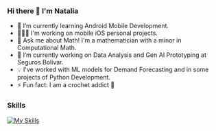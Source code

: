 ### Hi there 👋 I'm Natalia

- 🌱 I’m currently learning Android Mobile Development.
- 👩🏻‍💻 I'm working on mobile iOS personal projects.
- 💬 Ask me about Math! I'm a mathematician with a minor in Computational Math.
- 🔭 I’m currently working on Data Analysis and Gen AI Prototyping at Seguros Bolivar.
- 💡 I've worked with ML models for Demand Forecasting and in some projects of Python Development.
- ⚡ Fun fact: I am a crochet addict 🧶

### Skills

[![My Skills](https://skills.thijs.gg/icons?i=js,html,css,python,java,r,jquery,bootstrap,dart,postgres,swift,kotlin)](https://skills.thijs.gg)


<!--
**NatCam22/NatCam22** is a ✨ _special_ ✨ repository because its `README.md` (this file) appears on your GitHub profile.

Here are some ideas to get you started:

- 🔭 I’m currently working on Data analysis
- 🌱 I’m currently learning ...
- 👯 I’m looking to collaborate on ...
- 🤔 I’m looking for help with ...
- 💬 Ask me about ...
- 📫 How to reach me: ...
- 😄 Pronouns: ...
- ⚡ Fun fact: ...
-->
